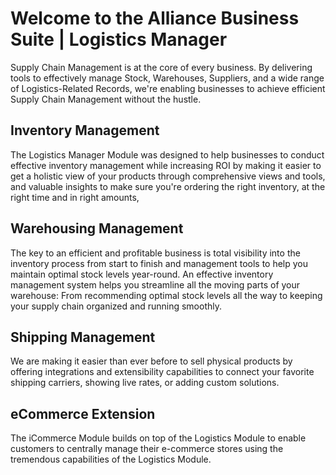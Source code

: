 # Welcome to the Alliance Business Suite | Logistics Manager

Supply Chain Management is at the core of every business. By delivering tools to effectively manage Stock, Warehouses, Suppliers, and a wide range of Logistics-Related Records, we're enabling businesses to achieve efficient Supply Chain Management without the hustle.

## Inventory Management
The Logistics Manager Module was designed to help businesses to conduct effective inventory management while increasing ROI by making it easier to get a holistic view of your products through comprehensive views and tools, and valuable insights to make sure you're ordering the right inventory, at the right time and in right amounts, 

## Warehousing Management
The key to an efficient and profitable business is total visibility into the inventory process from start to finish and management tools to help you maintain optimal stock levels year-round. An effective inventory management system helps you streamline all the moving parts of your warehouse: From recommending optimal stock levels all the way to keeping your supply chain organized and running smoothly.

## Shipping Management

We are making it easier than ever before to sell physical products by offering integrations and extensibility capabilities to connect your favorite shipping carriers, showing live rates, or adding custom solutions.


## eCommerce Extension
The iCommerce Module builds on top of the Logistics Module to enable customers to centrally manage their e-commerce stores using the tremendous capabilities of the Logistics Module.

